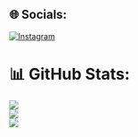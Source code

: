 
## 🌐 Socials:
[![Instagram](https://img.shields.io/badge/Instagram-%23E4405F.svg?logo=Instagram&logoColor=white)](https://instagram.com/arshia.heidary2008) 
# 📊 GitHub Stats:
![](https://github-readme-stats.vercel.app/api?username=arshiaheidary&theme=tokyonight&hide_border=true&include_all_commits=true&count_private=false)<br/>
![](https://github-readme-streak-stats.herokuapp.com/?user=arshiaheidary&theme=tokyonight&hide_border=true)<br/>
![](https://github-readme-stats.vercel.app/api/top-langs/?username=arshiaheidary&theme=tokyonight&hide_border=true&include_all_commits=true&count_private=false&layout=compact)

<!-- Proudly created with GPRM ( https://gprm.itsvg.in ) -->
